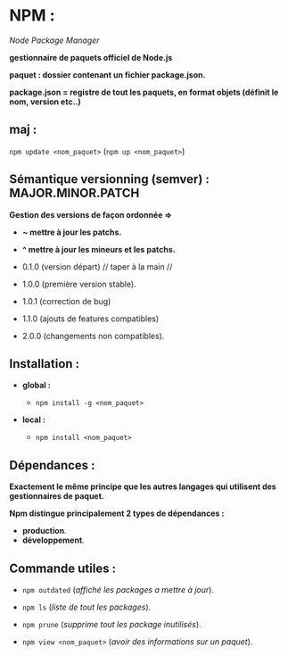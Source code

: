 # NPM :

_Node Package Manager_

**gestionnaire de paquets officiel de Node.js**

**paquet : dossier contenant un fichier package.json.**

**package.json = registre de tout les paquets, en format objets (définit le nom, version etc..)**

## maj :

`npm update <nom_paquet>` (`npm up <nom_paquet>`)

## Sémantique versionning (semver) : MAJOR.MINOR.PATCH

**Gestion des versions de façon ordonnée =>**

- **~ mettre à jour les patchs.**
- **^ mettre à jour les mineurs et les patchs.**

- 0.1.0 (version départ) // taper à la main //
- 1.0.0 (première version stable).
- 1.0.1 (correction de bug)
- 1.1.0 (ajouts de features compatibles)
- 2.0.0 (changements non compatibles).

## Installation :

- **global :**

  - `npm install -g <nom_paquet>`

- **local :**

  - `npm install <nom_paquet>`

## Dépendances :

**Exactement le même principe que les autres langages qui utilisent des gestionnaires de paquet.**

**Npm distingue principalement 2 types de dépendances :**

- **production**.
- **développement**.

## Commande utiles :

- `npm outdated` (_affiché les packages a mettre à jour_).

- `npm ls` (_liste de tout les packages_).

- `npm prune` (_supprime tout les package inutilisés_).

- `npm view <nom_paquet>` (_avoir des informations sur un paquet_).
